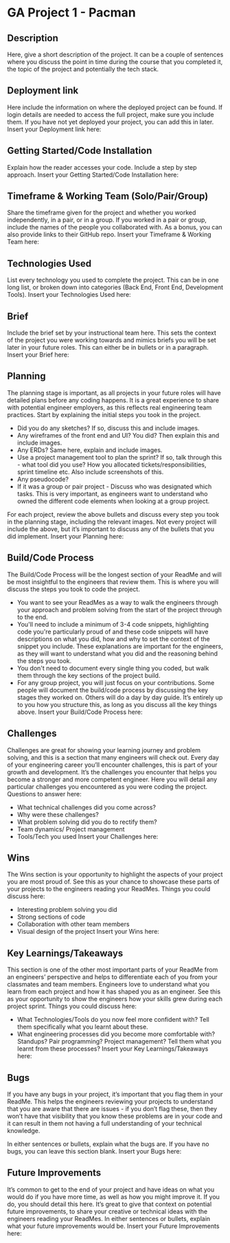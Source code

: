 # GA Project 1 - Pacman

## Description

Here, give a short description of the project. It can be a couple of sentences where you discuss the point in time during the course that you completed it, the topic of the project and potentially the tech stack.


## Deployment link

Here include the information on where the deployed project can be found. If login details are needed to access the full project, make sure you include them.
If you have not yet deployed your project, you can add this in later.
Insert your Deployment link here:


## Getting Started/Code Installation

Explain how the reader accesses your code. Include a step by step approach.
Insert your Getting Started/Code Installation here:


## Timeframe & Working Team (Solo/Pair/Group)

Share the timeframe given for the project and whether you worked independently, in a pair, or in a group.
If you worked in a pair or group, include the names of the people you collaborated with. As a bonus, you can also provide links to their GitHub repo.
Insert your Timeframe & Working Team here:


## Technologies Used

List every technology you used to complete the project. This can be in one long list, or broken down into categories (Back End, Front End, Development Tools).
Insert your Technologies Used here:


## Brief

Include the brief set by your instructional team here. This sets the context of the project you were working towards and mimics briefs you will be set later in your future roles.
This can either be in bullets or in a paragraph.
Insert your Brief here:


## Planning

The planning stage is important, as all projects in your future roles will have detailed plans before any coding happens. It is a great experience to share with potential engineer employers, as this reflects real engineering team practices. 
Start by explaining the initial steps you took in the project. 

* Did you do any sketches? If so, discuss this and include images.
* Any wireframes of the front end and UI? You did? Then explain this and include images.
* Any ERDs? Same here, explain and include images.
* Use a project management tool to plan the sprint? If so, talk through this - what tool did you use? How you allocated tickets/responsibilities, sprint timeline etc. Also include screenshots of this.
* Any pseudocode? 
* If it was a group or pair project - Discuss who was designated which tasks. This is very important, as engineers want to understand who owned the different code elements when looking at a group project.

For each project, review the above bullets and discuss every step you took in the planning stage, including the relevant images.
Not every project will include the above, but it’s important to discuss any of the bullets that you did implement.
Insert your Planning here:


## Build/Code Process

The Build/Code Process will be the longest section of your ReadMe and will be most insightful to the engineers that review them. This is where you will discuss the steps you took to code the project.
* You want to see your ReadMes as a way to walk the engineers through your approach and problem solving from the start of the project through to the end.
* You'll need to include a minimum of 3-4 code snippets, highlighting code you're particularly proud of and these code snippets will have descriptions on what you did, how and why to set the context of the snippet you include. These explanations are important for the engineers, as they will want to understand what you did and the reasoning behind the steps you took.
* You don't need to document every single thing you coded, but walk them through the key sections of the project build.
* For any group project, you will just focus on your contributions. 
Some people will document the build/code process by discussing the key stages they worked on. Others will do a day by day guide. It’s entirely up to you how you structure this, as long as you discuss all the key things above.
Insert your Build/Code Process here:


## Challenges

Challenges are great for showing your learning journey and problem solving, and this is a section that many engineers will check out. Every day of your engineering career you’ll encounter challenges, this is part of your growth and development. It’s the challenges you encounter that helps you become a stronger and more competent engineer. 
Here you will detail any particular challenges you encountered as you were coding the project. 
Questions to answer here:
* What technical challenges did you come across? 
* Why were these challenges? 
* What problem solving did you do to rectify them?
* Team dynamics/ Project management
* Tools/Tech you used
Insert your Challenges here:


## Wins

The Wins section is your opportunity to highlight the aspects of your project you are most proud of. See this as your chance to showcase these parts of your projects to the engineers reading your ReadMes.
Things you could discuss here:
* Interesting problem solving you did
* Strong sections of code
* Collaboration with other team members
* Visual design of the project
Insert your Wins here:


## Key Learnings/Takeaways

This section is one of the other most important parts of your ReadMe from an engineers’ perspective and helps to differentiate each of you from your classmates and team members. 
Engineers love to understand what you learn from each project and how it has shaped you as an engineer. 
See this as your opportunity to show the engineers how your skills grew during each project sprint. 
Things you could discuss here:
* What Technologies/Tools do you now feel more confident with? Tell them specifically what you learnt about these. 
* What engineering processes did you become more comfortable with? Standups? Pair programming? Project management? Tell them what you learnt from these processes?
Insert your Key Learnings/Takeaways here:


## Bugs

If you have any bugs in your project, it’s important that you flag them in your ReadMe. This helps the engineers reviewing your projects to understand that you are aware that there are issues - if you don’t flag these, then they won’t have that visibility that you know these problems are in your code and it can result in them not having a full understanding of your technical knowledge. 

In either sentences or bullets, explain what the bugs are.
If you have no bugs, you can leave this section blank.
Insert your Bugs here:


## Future Improvements

It’s common to get to the end of your project and have ideas on what you would do if you have more time, as well as how you might improve it. 
If you do, you should detail this here. It’s great to give that context on potential future improvements, to share your creative or technical ideas with the engineers reading your ReadMes.
In either sentences or bullets, explain what your future improvements would be.
Insert your Future Improvements here: